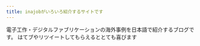 ```yaml
---
title: inajobがいろいろ紹介するサイトです
---
```


電子工作・デジタルファブリケーションの海外事例を日本語で紹介するブログです。
はてブやリツイートしてもらえるととても喜びます
